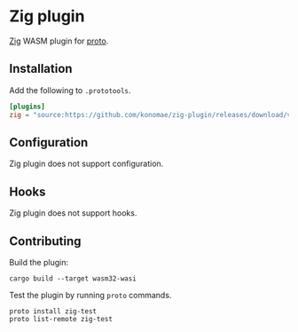 # Zig plugin

[Zig](https://ziglang.org/) WASM plugin for [proto](https://github.com/moonrepo/proto).

## Installation

Add the following to `.prototools`.

```toml
[plugins]
zig = "source:https://github.com/konomae/zig-plugin/releases/download/vX.Y.Z/zig_plugin.wasm"
```

## Configuration

Zig plugin does not support configuration.

## Hooks

Zig plugin does not support hooks.

## Contributing

Build the plugin:

```shell
cargo build --target wasm32-wasi
```

Test the plugin by running `proto` commands.

```shell
proto install zig-test
proto list-remote zig-test
```
